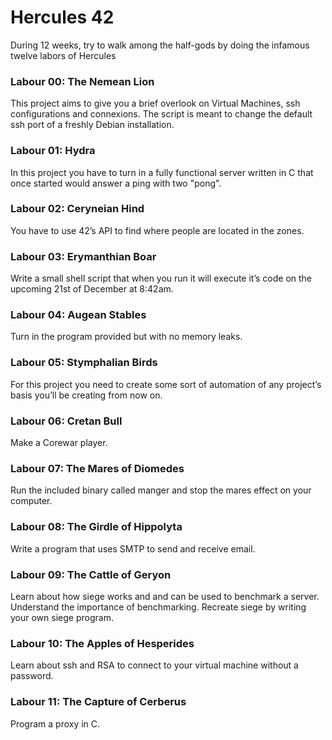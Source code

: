 # Hercules 42
During 12 weeks, try to walk among the half-gods by doing the infamous twelve labors of Hercules

### Labour 00: The Nemean Lion
This project aims to give you a brief overlook on Virtual Machines, ssh configurations and connexions. The script is meant to change the default ssh port of a freshly Debian installation. 
### Labour 01: Hydra
In this project you have to turn in a fully functional server written in C that once started would answer a ping with two "pong".
### Labour 02: Ceryneian Hind
You have to use 42’s API to find where people are located in the zones.
### Labour 03: Erymanthian Boar
Write a small shell script that when you run it will execute it’s code on the upcoming 21st of December at 8:42am.
### Labour 04: Augean Stables
Turn in the program provided but with no memory leaks.
### Labour 05: Stymphalian Birds
For this project you need to create some sort of automation of any project’s basis you’ll be creating from now on.
### Labour 06: Cretan Bull
Make a Corewar player.
### Labour 07: The Mares of Diomedes
Run the included binary called manger and stop the mares effect on your computer.
### Labour 08: The Girdle of Hippolyta
Write a program that uses SMTP to send and receive email.
### Labour 09: The Cattle of Geryon
Learn about how siege works and and can be used to benchmark a server. Understand the importance of benchmarking. Recreate siege by writing your own siege program.
### Labour 10: The Apples of Hesperides
Learn about ssh and RSA to connect to your virtual machine without a password.
### Labour 11: The Capture of Cerberus
Program a proxy in C.
